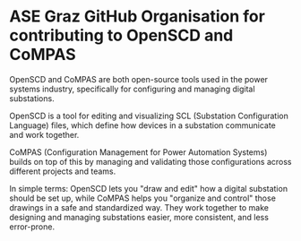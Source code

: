 # ASE Graz GitHub Organisation for contributing to OpenSCD and CoMPAS

OpenSCD and CoMPAS are both open-source tools used in the power systems industry, specifically for configuring and managing digital substations.

OpenSCD is a tool for editing and visualizing SCL (Substation Configuration Language) files, which define how devices in a substation communicate and work together.

CoMPAS (Configuration Management for Power Automation Systems) builds on top of this by managing and validating those configurations across different projects and teams.

In simple terms: OpenSCD lets you "draw and edit" how a digital substation should be set up, while CoMPAS helps you "organize and control" those drawings in a safe and standardized way. They work together to make designing and managing substations easier, more consistent, and less error-prone.